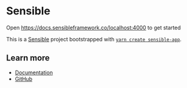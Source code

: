 # Sensible

Open https://docs.sensibleframework.co/localhost:4000 to get started

This is a [Sensible](https://sensiblestack.com/) project bootstrapped with [`yarn create sensible-app`](https://github.com/Code-From-Anywhere/sensible/tree/main/packages/create-sensible-app).

## Learn more

- [Documentation](https://docs.sensiblestack.com)
- [GitHub](https://github.com/Code-From-Anywhere/sensible)
